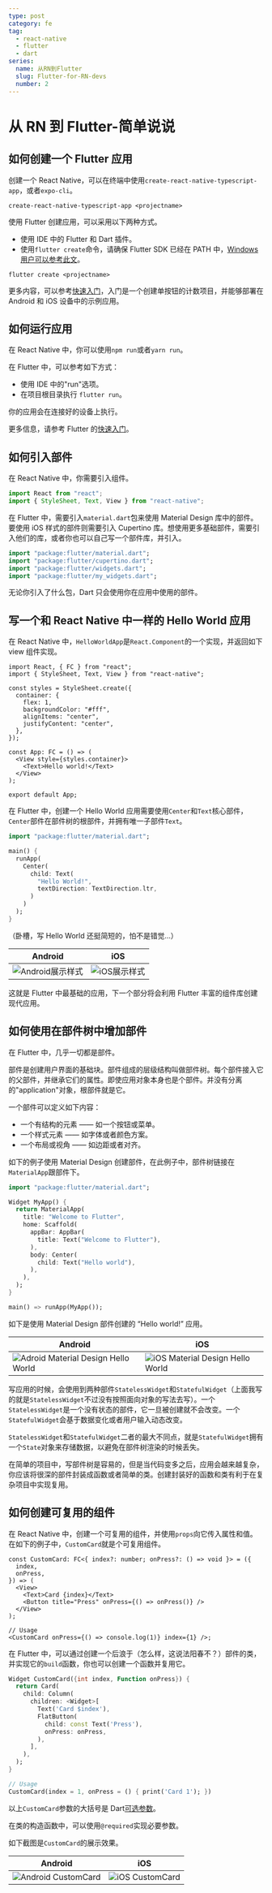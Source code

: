 ```yaml
---
type: post
category: fe
tag:
  - react-native
  - flutter
  - dart
series:
  name: 从RN到Flutter
  slug: Flutter-for-RN-devs
  number: 2
---
```


# 从 RN 到 Flutter-简单说说

## 如何创建一个 Flutter 应用

创建一个 React Native，可以在终端中使用`create-react-native-typescript-app`，或者`expo-cli`。

```shell
create-react-native-typescript-app <projectname>
```

使用 Flutter 创建应用，可以采用以下两种方式。

- 使用 IDE 中的 Flutter 和 Dart 插件。
- 使用`flutter create`命令，请确保 Flutter SDK 已经在 PATH 中，[Windows 用户可以参考此文](/fe/2020/02/21/Windows安装flutter开发环境.html)。

```shell
flutter create <projectname>
```

更多内容，可以参考[快速入门](https://flutter.dev/docs/get-started)，入门是一个创建单按钮的计数项目，并能够部署在 Android 和 iOS 设备中的示例应用。

## 如何运行应用

在 React Native 中，你可以使用`npm run`或者`yarn run`。

在 Flutter 中，可以参考如下方式：

- 使用 IDE 中的"run"选项。
- 在项目根目录执行 `flutter run`。

你的应用会在连接好的设备上执行。

更多信息，请参考 Flutter 的[快速入门](https://flutter.dev/docs/get-started)。

## 如何引入部件

在 React Native 中，你需要引入组件。

```js
import React from "react";
import { StyleSheet, Text, View } from "react-native";
```

在 Flutter 中，需要引入`material.dart`包来使用 Material Design 库中的部件。要使用 iOS 样式的部件则需要引入 Cupertino 库。想使用更多基础部件，需要引入他们的库，或者你也可以自己写一个部件库，并引入。

```dart
import "package:flutter/material.dart";
import "package:flutter/cupertino.dart";
import "package:flutter/widgets.dart";
import "package:flutter/my_widgets.dart";
```

无论你引入了什么包，Dart 只会使用你在应用中使用的部件。

## 写一个和 React Native 中一样的 Hello World 应用

在 React Native 中，`HelloWorldApp`是`React.Component`的一个实现，并返回如下 view 组件实现。

```tsx
import React, { FC } from "react";
import { StyleSheet, Text, View } from "react-native";

const styles = StyleSheet.create({
  container: {
    flex: 1,
    backgroundColor: "#fff",
    alignItems: "center",
    justifyContent: "center",
  },
});

const App: FC = () => (
  <View style={styles.container}>
    <Text>Hello world!</Text>
  </View>
);

export default App;
```

在 Flutter 中，创建一个 Hello World 应用需要使用`Center`和`Text`核心部件，`Center`部件在部件树的根部件，并拥有唯一子部件`Text`。

```dart
import "package:flutter/material.dart";

main() {
  runApp(
    Center(
      child: Text(
        "Hello World!",
        textDirection: TextDirection.ltr,
      )
    )
  );
}
```

（卧槽，写 Hello World 还挺简短的，怕不是错觉...）

| Android                                                                                                                                                                | iOS                                                                                                                                                            |
| ---------------------------------------------------------------------------------------------------------------------------------------------------------------------- | -------------------------------------------------------------------------------------------------------------------------------------------------------------- |
| ![Android展示样式](https://flutter.dev/assets/get-started/android/react-native/hello-world-basic-ed1ed2698fc492892552a8d719b0e124b7a50e2f8e0327f1548e2834b0aa515a.png) | ![iOS展示样式](https://flutter.dev/assets/get-started/ios/react-native/hello-world-basic-1ba3dfcb9fcbee11f5307cde947ab29dd4f52683f311b049242a28fefb37412b.png) |

这就是 Flutter 中最基础的应用，下一个部分将会利用 Flutter 丰富的组件库创建现代应用。

## 如何使用在部件树中增加部件

在 Flutter 中，几乎一切都是部件。

部件是创建用户界面的基础块。部件组成的层级结构叫做部件树。每个部件接入它的父部件，并继承它们的属性。即使应用对象本身也是个部件。并没有分离的"application"对象，根部件就是它。

一个部件可以定义如下内容：

- 一个有结构的元素 —— 如一个按钮或菜单。
- 一个样式元素 —— 如字体或者颜色方案。
- 一个布局或视角 —— 如边距或者对齐。

如下的例子使用 Material Design 创建部件，在此例子中，部件树链接在`MaterialApp`跟部件下。

```dart
import "package:flutter/material.dart";

Widget MyApp() {
  return MaterialApp(
    title: "Welcome to Flutter",
    home: Scaffold(
      appBar: AppBar(
        title: Text("Welcome to Flutter"),
      ),
      body: Center(
        child: Text("Hello world"),
      ),
    ),
  );
}

main() => runApp(MyApp());
```

如下是使用 Material Design 部件创建的 “Hello world!” 应用。

| Android                                                                                                                                                                             | iOS                                                                                                                                                                          |
| ----------------------------------------------------------------------------------------------------------------------------------------------------------------------------------- | ---------------------------------------------------------------------------------------------------------------------------------------------------------------------------- |
| ![Adroid Material Design Hello World](https://flutter.dev/assets/get-started/android/react-native/hello-world-198f4b19ca6d3dd72f6a17dd858814cc42cf2bc696f61d7f273be95818110777.png) | ![iOS Material Design Hello World](https://flutter.dev/assets/get-started/ios/react-native/hello-world-ed7cf47213953bfca5eaa74fba63a78538d782f2c63a7c575068f3c2f7298bde.png) |

写应用的时候，会使用到两种部件`StatelessWidget`和`StatefulWidget`（上面我写的就是`StatelessWidget`不过没有按照面向对象的写法去写）。一个`StatelessWidget`是一个没有状态的部件，它一旦被创建就不会改变。一个`StatefulWidget`会基于数据变化或者用户输入动态改变。

`StatelessWidget`和`StatefulWidget`二者的最大不同点，就是`StatefulWidget`拥有一个`State`对象来存储数据，以避免在部件树渲染的时候丢失。

在简单的项目中，写部件树是容易的，但是当代码变多之后，应用会越来越复杂，你应该将很深的部件封装成函数或者简单的类。创建封装好的函数和类有利于在复杂项目中实现复用。

## 如何创建可复用的组件

在 React Native 中，创建一个可复用的组件，并使用`props`向它传入属性和值。在如下的例子中，`CustomCard`就是个可复用组件。

```tsx
const CustomCard: FC<{ index?: number; onPress?: () => void }> = ({
  index,
  onPress,
}) => (
  <View>
    <Text>Card {index}</Text>
    <Button title="Press" onPress={() => onPress()} />
  </View>
);

// Usage
<CustomCard onPress={() => console.log(1)} index={1} />;
```

在 Flutter 中，可以通过创建一个后浪于（怎么样，这说法阳春不？）部件的类，并实现它的`build`函数，你也可以创建一个函数并复用它。

```dart
Widget CustomCard({int index, Function onPress}) {
  return Card(
    child: Column(
      children: <Widget>[
        Text('Card $index'),
        FlatButton(
          child: const Text('Press'),
          onPress: onPress,
        ),
      ],
    ),
  );
}

// Usage
CustomCard(index = 1, onPress = () { print('Card 1'); })
```

以上`CustomCard`参数的大括号是 Dart[可选参数](https://dart.dev/guides/language/language-tour#optional-parameters)。

在类的构造函数中，可以使用`@required`实现必要参数。

如下截图是`CustomCard`的展示效果。

| Android                                                                                                                                                              | iOS                                                                                                                                                          |
| -------------------------------------------------------------------------------------------------------------------------------------------------------------------- | ------------------------------------------------------------------------------------------------------------------------------------------------------------ |
| ![Android CustomCard](https://flutter.dev/assets/get-started/android/react-native/custom-cards-6bdba4664044a9e5328c0304a51c45fc2812bb37b3d0d57b0c93b98d5bab1f42.png) | ![iOS CustomCard](https://flutter.dev/assets/get-started/ios/react-native/custom-cards-47e3e1e3e73a0ce419eacbee11dc2f15b9acac9b5877c43cd1a783a792b519dc.png) |
